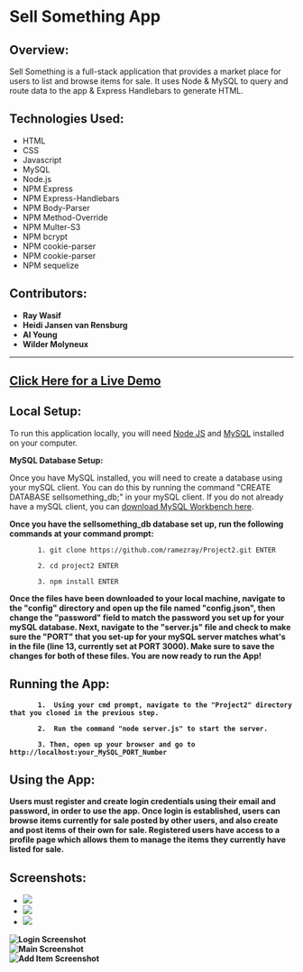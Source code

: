 # Sell Something App

## Overview:

Sell Something is a full-stack application that provides a market place for users to list and browse items for sale. It uses Node & MySQL to query and route data to the app & Express Handlebars to generate HTML.

## Technologies Used:
- HTML
- CSS
- Javascript
- MySQL
- Node.js
- NPM Express
- NPM Express-Handlebars
- NPM Body-Parser
- NPM Method-Override
- NPM Multer-S3
- NPM bcrypt
- NPM cookie-parser
- NPM cookie-parser
- NPM sequelize

## Contributors:

- <strong>Ray Wasif</strong>
- <strong>Heidi Jansen van Rensburg</strong>
- <strong>Al Young</strong>
- <strong>Wilder Molyneux</strong>
<hr>

## [Click Here for a Live Demo](https://thawing-reaches-85632.herokuapp.com/)

## Local Setup:

To run this application locally, you will need <a href="https://nodejs.org/en/download/">Node JS</a> and <a href="https://dev.mysql.com/doc/refman/5.6/en/installing.html">MySQL</a> installed on your computer.

<strong>MySQL Database Setup:</strong>

Once you have MySQL installed, you will need to create a database using your mySQL client. You can do this by running the command "CREATE DATABASE sellsomething_db;" in your mySQL client. If you do not already have a mySQL client, you can <a href="https://dev.mysql.com/downloads/workbench/">download MySQL Workbench here</a>. 

<strong>Once you have the sellsomething_db database set up, run the following commands at your command prompt:</strong>

           1. git clone https://github.com/ramezray/Project2.git ENTER
           
           2. cd project2 ENTER
           
           3. npm install ENTER
           
<strong>Once the files have been downloaded to your local machine, navigate to the "config" directory and open up the file named "config.json", then change the "password" field to match the password you set up for your mySQL database. Next, navigate to the "server.js" file and check to make sure the "PORT" that you set-up for your mySQL server matches what's in the file (line 13, currently set at PORT 3000).  Make sure to save the changes for both of these files. You are now ready to run the App!             
                      
           
## Running the App:

           1.  Using your cmd prompt, navigate to the "Project2" directory that you cloned in the previous step.
           
           2.  Run the command "node server.js" to start the server.
           
           3. Then, open up your browser and go to http://localhost:your_MySQL_PORT_Number


## Using the App:

Users must register and create login credentials using their email and password, in order to use the app.  Once login is established, users can browse items currently for sale posted by other users, and also create and post items of their own for sale.  Registered users have access to a profile page which allows them to manage the items they currently have listed for sale.   

## Screenshots:
- ![](login_screenshot.png) 
- ![](Images/customer.PNG) 
- ![](Images/customer.PNG) 
            
 <img src="https://ramezray.github.io/Project2/public/images/login_screenshot.png" alt="Login Screenshot">
 <br>
  <img src="https://ramezray.github.io/Project2/public/images/main_screenshot.png" alt="Main Screenshot">
 <br>
  <img src="https://ramezray.github.io/Project2/public/images/addItem_screenshot.png" alt="Add Item Screenshot">
 <br>
